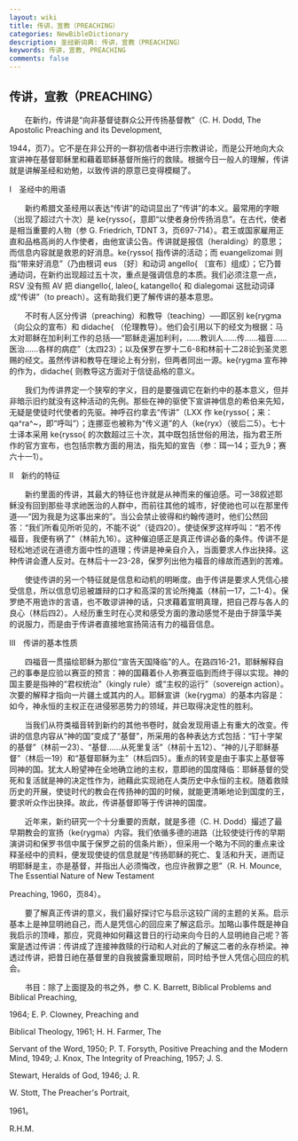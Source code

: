 ```yaml
---
layout: wiki
title: 传讲，宣教（PREACHING）
categories: NewBibleDictionary
description: 圣经新词典: 传讲，宣教（PREACHING）
keywords: 传讲，宣教, PREACHING
comments: false
---
```


## 传讲，宣教（PREACHING）

　　在新约，传讲是“向非基督徒群众公开传扬基督教”（C. H. Dodd, The Apostolic Preaching and its Development,

1944，页7）。它不是在非公开的一群初信者中进行宗教讲论，而是公开地向大众宣讲神在基督耶稣里和藉着耶稣基督所施行的救赎。根据今日一般人的理解，传讲就是讲解圣经和劝勉，以致传讲的原意已变得模糊了。

Ⅰ　圣经中的用语

　　新约希腊文圣经用以表达“传讲”的动词显出了“传讲”的本义。最常用的字眼（出现了超过六十次）是 ke{rysso{，意即“以使者身份传扬消息”。在古代，使者是相当重要的人物（参 G. Friedrich, TDNT 3，页697-714）。君王或国家雇用正直和品格高尚的人作使者，由他宣读公告。传讲就是报信（heralding）的意思；而信息内容就是救恩的好消息。ke{rysso{ 指传讲的活动；而 euangelizomai 则指“带来好消息”（乃由根词 eus 〔好〕和动词 angello{ 〔宣布〕组成）；它乃普通动词，在新约出现超过五十次，重点是强调信息的本质。我们必须注意一点，RSV 没有照 AV 把 diangello{, laleo{, katangello{ 和 dialegomai 这批动词译成“传讲”（to preach）。这有助我们更了解传讲的基本意思。

　　不时有人区分传讲（preaching）和教导（teaching）──即区别 ke{rygma （向公众的宣布）和 didache{ （伦理教导）。他们会引用以下的经文为根据：马太对耶稣在加利利工作的总括──“耶稣走遍加利利，……教训人……传……福音……医治……各样的病症”（太四23）；以及保罗在罗十二6-8和林前十二28论到圣灵恩赐的经文。虽然传讲和教导在理论上有分别，但两者同出一源。ke{rygma 宣布神的作为，didache{ 则教导这方面对于信徒品格的意义。

　　我们为传讲界定一个狭窄的字义，目的是要强调它在新约中的基本意义，但并非暗示旧约就没有这种活动的先例。那些在神的驱使下宣讲神信息的希伯来先知，无疑是使徒时代使者的先驱。神呼召约拿去“传讲”（LXX 作 ke{rysso{；来：qa^ra^~，即“呼叫”）；连挪亚也被称为“传义道”的人（ke{ryx）（彼后二5）。七十士译本采用 ke{rysso{ 的次数超过三十次，其中既包括世俗的用法，指为君王所作的官方宣布，也包括宗教方面的用法，指先知的宣告（参：珥一14；亚九9；赛六十一1）。

Ⅱ　新约的特征

　　新约里面的传讲，其最大的特征也许就是从神而来的催迫感。可一38叙述耶稣没有回到那些寻求祂医治的人群中，而前往其他的城市，好使祂也可以在那里传道──“因为我是为这事出来的”。当公会禁止彼得和约翰传道时，他们公然回答：“我们所看见所听见的，不能不说”（徒四20）。使徒保罗这样呼叫：“若不传福音，我便有祸了”（林前九16）。这种催迫感正是真正传讲必备的条件。传讲不是轻松地述说在道德方面中性的道理；传讲是神亲自介入，当面要求人作出抉择。这种传讲会遭人反对。在林后十一23-28，保罗列出他为福音的缘故而遇到的苦难。

　　使徒传讲的另一个特征就是信息和动机的明晰度。由于传讲是要求人凭信心接受信息，所以信息切忌被雄辩的口才和高深的言论所掩盖（林前一17，二1-4）。保罗绝不用诡诈的言语，也不敢谬讲神的话，只求藉着宣明真理，把自己荐与各人的良心（林后四2）。人经历重生时在心灵和感受方面的激动感觉不是由于辞藻华美的说服力，而是由于传讲者直接地宣扬简洁有力的福音信息。

Ⅲ　传讲的基本性质

　　四福音一贯描绘耶稣为那位“宣告天国降临”的人。在路四16-21，耶稣解释自己的事奉是应验以赛亚的预言：神的国藉着仆人弥赛亚临到而终于得以实现。神的国主要是指神的“君权统治”（kingly rule）或“主权的运行”（sovereign action）。次要的解释才指向一片疆土或其内的人。耶稣宣讲（ke{rygma）的基本内容是：如今，神永恒的主权正在进侵邪恶势力的领域，并已取得决定性的胜利。

　　当我们从符类福音转到新约的其他书卷时，就会发现用语上有重大的改变。传讲的信息内容从“神的国”变成了“基督”，所采用的各种表达方式包括：“钉十字架的基督”（林前一23）、“基督……从死里复活”（林前十五12）、“神的儿子耶稣基督”（林后一19）和“基督耶稣为主”（林后四5）。重点的转变是由于事实上基督等同神的国。犹太人盼望神在全地确立祂的主权，意即祂的国度降临：耶稣基督的受死和复活就是神的决定性作为，祂藉此实现祂在人类历史中永恒的主权。随着救赎历史的开展，使徒时代的教会在传扬神的国的时候，就能更清晰地论到国度的王，要求听众作出抉择。故此，传讲基督即等于传讲神的国度。

　　近年来，新约研究一个十分重要的贡献，就是多德（C. H. Dodd）撮述了最早期教会的宣扬（ke{rygma）内容。我们依循多德的进路（比较使徒行传的早期演讲词和保罗书信中属于保罗之前的信条片断），但采用一个略为不同的重点来诠释圣经中的资料，便发现使徒的信息就是“传扬耶稣的死亡、复活和升天，进而证明耶稣是主，亦是基督，并指出人必须悔改，也应许赦罪之恩”（R. H. Mounce, The Essential Nature of New Testament

Preaching, 1960，页84）。

　　要了解真正传讲的意义，我们最好探讨它与启示这较广阔的主题的关系。启示基本上是神显明祂自己，而人是凭信心的回应来了解这启示。加略山事件既是神自我启示的顶峰，那应，究竟神如何藉这昔日的行动来向今日的人显明祂自己呢？答案是透过传讲：传讲成了连接神救赎的行动和人对此的了解这二者的永存桥梁。神透过传讲，把昔日祂在基督里的自我披露重现眼前，同时给予世人凭信心回应的机会。

　　书目：除了上面提及的书之外，参 C. K. Barrett, Biblical Problems and Biblical Preaching,

1964; E. P. Clowney, Preaching and

Biblical Theology, 1961; H. H. Farmer, The

Servant of the Word, 1950; P. T. Forsyth, Positive Preaching and the Modern Mind, 1949; J. Knox, The Integrity of Preaching, 1957; J. S.

Stewart, Heralds of God, 1946; J. R.

W. Stott, The Preacher's Portrait,

1961。

R.H.M.









